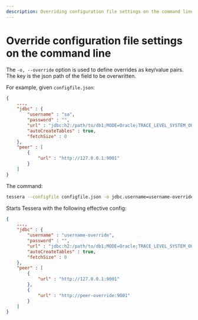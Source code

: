 ```yaml
---
description: Overriding configuration file settings on the command line   
---
```


# Override configuration file settings on the command line 

The `-o, --override` option is used to define overrides as key/value pairs.  The key is the json path of the field to be overwritten.

For example, given `configfile.json`:
```json
{
    ...,
    "jdbc" : {
        "username" : "sa",
        "password" : "",
        "url" : "jdbc:h2:/path/to/db1;MODE=Oracle;TRACE_LEVEL_SYSTEM_OUT=0",
        "autoCreateTables" : true,
        "fetchSize" : 0
    },    
    "peer" : [ 
        {
            "url" : "http://127.0.0.1:9001"
        }
    ]
}
```

The command:
```bash
tessera --configfile configfile.json -o jdbc.username=username-override --override peer[1].url=http://peer-override:9001
```

Starts Tessera with the following effective config:
```json
{
    ...,
    "jdbc" : {
        "username" : "username-override",
        "password" : "",
        "url" : "jdbc:h2:/path/to/db1;MODE=Oracle;TRACE_LEVEL_SYSTEM_OUT=0",
        "autoCreateTables" : true,
        "fetchSize" : 0
    },    
    "peer" : [ 
        {
            "url" : "http://127.0.0.1:9001"
        },
        {
            "url" : "http://peer-override:9001"
        }
    ]
}
```
